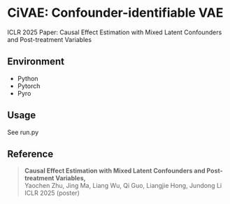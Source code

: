 # CiVAE: Confounder-identifiable VAE

ICLR 2025 Paper: Causal Effect Estimation with Mixed Latent Confounders and Post-treatment Variables

## Environment

- Python
- Pytorch
- Pyro

## Usage

See run.py

## Reference

>**Causal Effect Estimation with Mixed Latent Confounders and Post-treatment Variables,**    
> Yaochen Zhu, Jing Ma, Liang Wu, Qi Guo, Liangjie Hong, Jundong Li    
> ICLR 2025 (poster)
